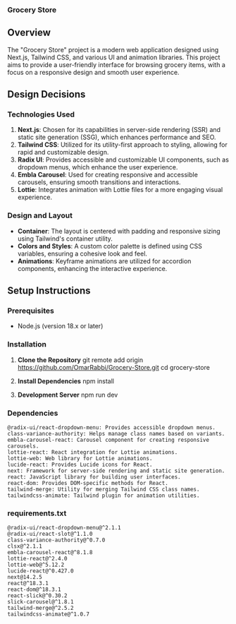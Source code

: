 ### Grocery Store

## Overview

The "Grocery Store" project is a modern web application designed using Next.js, Tailwind CSS, and various UI and animation libraries. This project aims to provide a user-friendly interface for browsing grocery items, with a focus on a responsive design and smooth user experience.

## Design Decisions

### Technologies Used

1. **Next.js**: Chosen for its capabilities in server-side rendering (SSR) and static site generation (SSG), which enhances performance and SEO.
2. **Tailwind CSS**: Utilized for its utility-first approach to styling, allowing for rapid and customizable design.
3. **Radix UI**: Provides accessible and customizable UI components, such as dropdown menus, which enhance the user experience.
4. **Embla Carousel**: Used for creating responsive and accessible carousels, ensuring smooth transitions and interactions.
5. **Lottie**: Integrates animation with Lottie files for a more engaging visual experience.

### Design and Layout

- **Container**: The layout is centered with padding and responsive sizing using Tailwind's container utility.
- **Colors and Styles**: A custom color palette is defined using CSS variables, ensuring a cohesive look and feel.
- **Animations**: Keyframe animations are utilized for accordion components, enhancing the interactive experience.

## Setup Instructions

### Prerequisites

- Node.js (version 18.x or later)

### Installation

1. **Clone the Repository**
   git remote add origin https://github.com/OmarRabbi/Grocery-Store.git
   cd grocery-store

2. **Install Dependencies**
    npm install

3. **Development Server**
    npm run dev

### Dependencies

    @radix-ui/react-dropdown-menu: Provides accessible dropdown menus.
    class-variance-authority: Helps manage class names based on variants.
    embla-carousel-react: Carousel component for creating responsive carousels.
    lottie-react: React integration for Lottie animations.
    lottie-web: Web library for Lottie animations.
    lucide-react: Provides Lucide icons for React.
    next: Framework for server-side rendering and static site generation.
    react: JavaScript library for building user interfaces.
    react-dom: Provides DOM-specific methods for React.
    tailwind-merge: Utility for merging Tailwind CSS class names.
    tailwindcss-animate: Tailwind plugin for animation utilities.

### requirements.txt
    @radix-ui/react-dropdown-menu@^2.1.1
    @radix-ui/react-slot@^1.1.0
    class-variance-authority@^0.7.0
    clsx@^2.1.1
    embla-carousel-react@^8.1.8
    lottie-react@^2.4.0
    lottie-web@^5.12.2
    lucide-react@^0.427.0
    next@14.2.5
    react@^18.3.1
    react-dom@^18.3.1
    react-slick@^0.30.2
    slick-carousel@^1.8.1
    tailwind-merge@^2.5.2
    tailwindcss-animate@^1.0.7


